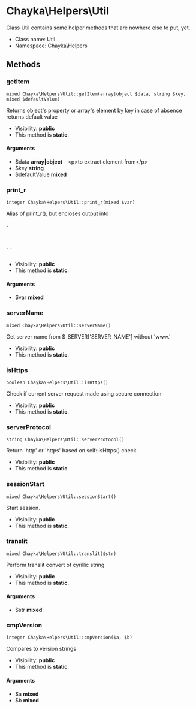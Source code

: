 Chayka\Helpers\Util
===============

Class Util contains some helper methods that are nowhere else to put, yet.




* Class name: Util
* Namespace: Chayka\Helpers







Methods
-------


### getItem

    mixed Chayka\Helpers\Util::getItem(array|object $data, string $key, mixed $defaultValue)

Returns object's property or array's element by key
in case of absence returns default value



* Visibility: **public**
* This method is **static**.


#### Arguments
* $data **array|object** - &lt;p&gt;to extract element from&lt;/p&gt;
* $key **string**
* $defaultValue **mixed**



### print_r

    integer Chayka\Helpers\Util::print_r(mixed $var)

Alias of print_r(), but encloses output into <pre>.

..</pre>

* Visibility: **public**
* This method is **static**.


#### Arguments
* $var **mixed**



### serverName

    mixed Chayka\Helpers\Util::serverName()

Get server name from $_SERVER['SERVER_NAME'] without 'www.'



* Visibility: **public**
* This method is **static**.




### isHttps

    boolean Chayka\Helpers\Util::isHttps()

Check if current server request made using secure connection



* Visibility: **public**
* This method is **static**.




### serverProtocol

    string Chayka\Helpers\Util::serverProtocol()

Return 'http' or 'https' based on self::isHttps() check



* Visibility: **public**
* This method is **static**.




### sessionStart

    mixed Chayka\Helpers\Util::sessionStart()

Start session.



* Visibility: **public**
* This method is **static**.




### translit

    mixed Chayka\Helpers\Util::translit($str)

Perform translit convert of cyrillic string



* Visibility: **public**
* This method is **static**.


#### Arguments
* $str **mixed**



### cmpVersion

    integer Chayka\Helpers\Util::cmpVersion($a, $b)

Compares to version strings



* Visibility: **public**
* This method is **static**.


#### Arguments
* $a **mixed**
* $b **mixed**


